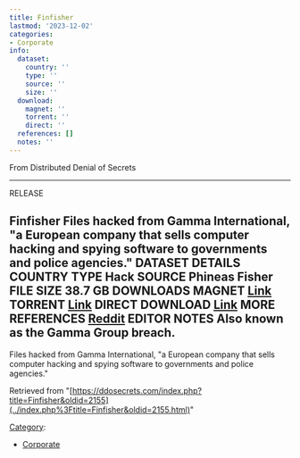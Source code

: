 ```yaml
---
title: Finfisher
lastmod: '2023-12-02'
categories:
- Corporate
info:
  dataset:
    country: ''
    type: ''
    source: ''
    size: ''
  download:
    magnet: ''
    torrent: ''
    direct: ''
  references: []
  notes: ''
---
```




From Distributed Denial of Secrets

---
RELEASE

**Finfisher**
Files hacked from Gamma International, "a European company that sells computer hacking and spying software to governments and police agencies."
DATASET DETAILS
**COUNTRY**
**TYPE** Hack
**SOURCE** Phineas Fisher
**FILE SIZE** 38.7 GB
DOWNLOADS
**MAGNET** [Link](magnet:?xt=urn:btih:4e8564f0edcb3875ad2dbb9658ca3d615cc6c152&tr=udp://tracker.leechers-paradise.org:6969&tr=udp://zer0day.ch:1337&tr=udp://open.demonii.com:1337&tr=udp://tracker.coppersurfer.tk:6969&tr=udp://exodus.desync.com:6969)
**TORRENT** [Link](https://ddosecrets.com/finfisher.torrent)
**DIRECT DOWNLOAD** [Link](https://data.ddosecrets.com/finfisher/)
MORE
**REFERENCES**
[Reddit](https://www.reddit.com/r/Anarchism/comments/2cjlop/gamma_international_leaked/)
**EDITOR NOTES**
Also known as the Gamma Group breach.
---

Files hacked from Gamma International, "a European company that sells
computer hacking and spying software to governments and police
agencies."

Retrieved from
"[https://ddosecrets.com/index.php?title=Finfisher&oldid=2155](../index.php%3Ftitle=Finfisher&oldid=2155.html)"

[Category](./Special:Categories.html "Special:Categories"):

- [Corporate](./Category:Corporate.html "Category:Corporate")
